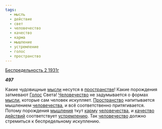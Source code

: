 ```yaml
---
tags:
  - мысль
  - действие
  - свет
  - человечество
  - качество
  - карма
  - мышление
  - устремление
  - голос
  - пространство
---
```

[Беспредельность 2 1931г](https://127.0.0.1:4002/agni/1931)

___497___

Какие чудовищные [мысли](../../../tags/#мысль) несутся в [пространстве](../../../tags/#пространство)! Какие порождения затмевают [Голос](../../../tags/#голос) Света! [Человечество](../../../tags/#[человечество](../../../tags/#человечество)) не задумывается о формах [мысли](../../../tags/#мысль), которые сам человек искупляет. [Пространство](../../../tags/#пространство) напитывается мышлением [человечества](../../../tags/#[человечество](../../../tags/#человечество)), и всё соответственно притягивается. Потому порождения [мышления](../../../tags/#мышление) ткут [карму](../../../tags/#карма) [человечества](../../../tags/#[человечество](../../../tags/#человечество)), и [качество](../../../tags/#качество) [действий](../../../tags/#действие) соответствует [устремлению](../../../tags/#устремление). Так [человечество](../../../tags/#человечество) должно стремиться к беспредельному искуплению.   

